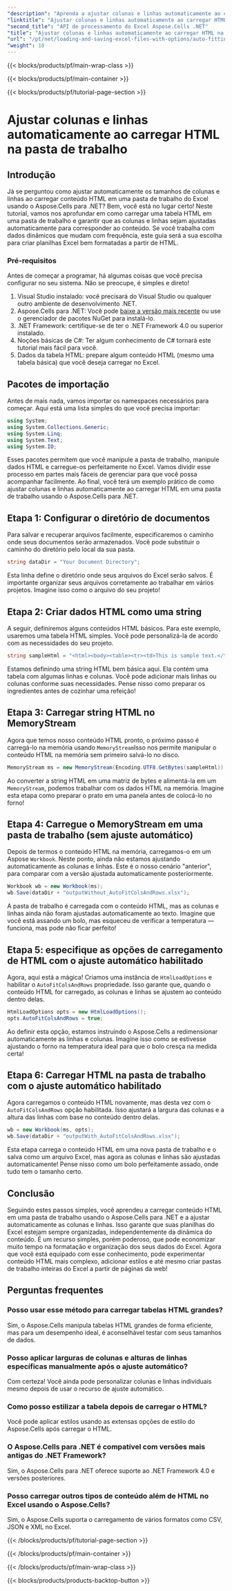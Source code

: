 ```yaml
---
"description": "Aprenda a ajustar colunas e linhas automaticamente ao carregar HTML no Excel usando o Aspose.Cells para .NET. Guia passo a passo incluído."
"linktitle": "Ajustar colunas e linhas automaticamente ao carregar HTML na pasta de trabalho"
"second_title": "API de processamento do Excel Aspose.Cells .NET"
"title": "Ajustar colunas e linhas automaticamente ao carregar HTML na pasta de trabalho"
"url": "/pt/net/loading-and-saving-excel-files-with-options/auto-fitting-columns-and-rows/"
"weight": 10
---
```


{{< blocks/products/pf/main-wrap-class >}}

{{< blocks/products/pf/main-container >}}

{{< blocks/products/pf/tutorial-page-section >}}

# Ajustar colunas e linhas automaticamente ao carregar HTML na pasta de trabalho

## Introdução
Já se perguntou como ajustar automaticamente os tamanhos de colunas e linhas ao carregar conteúdo HTML em uma pasta de trabalho do Excel usando o Aspose.Cells para .NET? Bem, você está no lugar certo! Neste tutorial, vamos nos aprofundar em como carregar uma tabela HTML em uma pasta de trabalho e garantir que as colunas e linhas sejam ajustadas automaticamente para corresponder ao conteúdo. Se você trabalha com dados dinâmicos que mudam com frequência, este guia será a sua escolha para criar planilhas Excel bem formatadas a partir de HTML.
### Pré-requisitos
Antes de começar a programar, há algumas coisas que você precisa configurar no seu sistema. Não se preocupe, é simples e direto!
1. Visual Studio instalado: você precisará do Visual Studio ou qualquer outro ambiente de desenvolvimento .NET.
2. Aspose.Cells para .NET: Você pode [baixe a versão mais recente](https://releases.aspose.com/cells/net/) ou use o gerenciador de pacotes NuGet para instalá-lo.
3. .NET Framework: certifique-se de ter o .NET Framework 4.0 ou superior instalado.
4. Noções básicas de C#: Ter algum conhecimento de C# tornará este tutorial mais fácil para você.
5. Dados da tabela HTML: prepare algum conteúdo HTML (mesmo uma tabela básica) que você deseja carregar no Excel.
## Pacotes de importação
Antes de mais nada, vamos importar os namespaces necessários para começar. Aqui está uma lista simples do que você precisa importar:
```csharp
using System;
using System.Collections.Generic;
using System.Linq;
using System.Text;
using System.IO;
```
Esses pacotes permitem que você manipule a pasta de trabalho, manipule dados HTML e carregue-os perfeitamente no Excel.
Vamos dividir esse processo em partes mais fáceis de gerenciar para que você possa acompanhar facilmente. Ao final, você terá um exemplo prático de como ajustar colunas e linhas automaticamente ao carregar HTML em uma pasta de trabalho usando o Aspose.Cells para .NET.
## Etapa 1: Configurar o diretório de documentos
Para salvar e recuperar arquivos facilmente, especificaremos o caminho onde seus documentos serão armazenados. Você pode substituir o caminho do diretório pelo local da sua pasta.
```csharp
string dataDir = "Your Document Directory";
```
Esta linha define o diretório onde seus arquivos do Excel serão salvos. É importante organizar seus arquivos corretamente ao trabalhar em vários projetos. Imagine isso como o arquivo do seu projeto!
## Etapa 2: Criar dados HTML como uma string
A seguir, definiremos alguns conteúdos HTML básicos. Para este exemplo, usaremos uma tabela HTML simples. Você pode personalizá-la de acordo com as necessidades do seu projeto.
```csharp
string sampleHtml = "<html><body><table><tr><td>This is sample text.</td><td>Some text.</td></tr><tr><td>This is another sample text.</td><td>Some text.</td></tr></table></body></html>";
```
Estamos definindo uma string HTML bem básica aqui. Ela contém uma tabela com algumas linhas e colunas. Você pode adicionar mais linhas ou colunas conforme suas necessidades. Pense nisso como preparar os ingredientes antes de cozinhar uma refeição!
## Etapa 3: Carregar string HTML no MemoryStream
Agora que temos nosso conteúdo HTML pronto, o próximo passo é carregá-lo na memória usando `MemoryStream`Isso nos permite manipular o conteúdo HTML na memória sem primeiro salvá-lo no disco.
```csharp
MemoryStream ms = new MemoryStream(Encoding.UTF8.GetBytes(sampleHtml));
```
Ao converter a string HTML em uma matriz de bytes e alimentá-la em um `MemoryStream`, podemos trabalhar com os dados HTML na memória. Imagine esta etapa como preparar o prato em uma panela antes de colocá-lo no forno!
## Etapa 4: Carregue o MemoryStream em uma pasta de trabalho (sem ajuste automático)
Depois de termos o conteúdo HTML na memória, carregamos-o em um Aspose `Workbook`. Neste ponto, ainda não estamos ajustando automaticamente as colunas e linhas. Este é o nosso cenário "anterior", para comparar com a versão ajustada automaticamente posteriormente.
```csharp
Workbook wb = new Workbook(ms);
wb.Save(dataDir + "outputWithout_AutoFitColsAndRows.xlsx");
```
A pasta de trabalho é carregada com o conteúdo HTML, mas as colunas e linhas ainda não foram ajustadas automaticamente ao texto. Imagine que você está assando um bolo, mas esqueceu de verificar a temperatura — funciona, mas pode não ficar perfeito!
## Etapa 5: especifique as opções de carregamento de HTML com o ajuste automático habilitado
Agora, aqui está a mágica! Criamos uma instância de `HtmlLoadOptions` e habilitar o `AutoFitColsAndRows` propriedade. Isso garante que, quando o conteúdo HTML for carregado, as colunas e linhas se ajustem ao conteúdo dentro delas.
```csharp
HtmlLoadOptions opts = new HtmlLoadOptions();
opts.AutoFitColsAndRows = true;
```
Ao definir esta opção, estamos instruindo o Aspose.Cells a redimensionar automaticamente as linhas e colunas. Imagine isso como se estivesse ajustando o forno na temperatura ideal para que o bolo cresça na medida certa!
## Etapa 6: Carregar HTML na pasta de trabalho com o ajuste automático habilitado
Agora carregamos o conteúdo HTML novamente, mas desta vez com o `AutoFitColsAndRows` opção habilitada. Isso ajustará a largura das colunas e a altura das linhas com base no conteúdo dentro delas.
```csharp
wb = new Workbook(ms, opts);
wb.Save(dataDir + "outputWith_AutoFitColsAndRows.xlsx");
```
Esta etapa carrega o conteúdo HTML em uma nova pasta de trabalho e o salva como um arquivo Excel, mas agora as colunas e linhas são ajustadas automaticamente! Pense nisso como um bolo perfeitamente assado, onde tudo tem o tamanho certo.
## Conclusão
Seguindo estes passos simples, você aprendeu a carregar conteúdo HTML em uma pasta de trabalho usando o Aspose.Cells para .NET e a ajustar automaticamente as colunas e linhas. Isso garante que suas planilhas do Excel estejam sempre organizadas, independentemente da dinâmica do conteúdo. É um recurso simples, porém poderoso, que pode economizar muito tempo na formatação e organização dos seus dados do Excel.
Agora que você está equipado com esse conhecimento, pode experimentar conteúdo HTML mais complexo, adicionar estilos e até mesmo criar pastas de trabalho inteiras do Excel a partir de páginas da web!
## Perguntas frequentes
### Posso usar esse método para carregar tabelas HTML grandes?
Sim, o Aspose.Cells manipula tabelas HTML grandes de forma eficiente, mas para um desempenho ideal, é aconselhável testar com seus tamanhos de dados.
### Posso aplicar larguras de colunas e alturas de linhas específicas manualmente após o ajuste automático?
Com certeza! Você ainda pode personalizar colunas e linhas individuais mesmo depois de usar o recurso de ajuste automático.
### Como posso estilizar a tabela depois de carregar o HTML?
Você pode aplicar estilos usando as extensas opções de estilo do Aspose.Cells após carregar o HTML.
### O Aspose.Cells para .NET é compatível com versões mais antigas do .NET Framework?
Sim, o Aspose.Cells para .NET oferece suporte ao .NET Framework 4.0 e versões posteriores.
### Posso carregar outros tipos de conteúdo além de HTML no Excel usando o Aspose.Cells?
Sim, o Aspose.Cells suporta o carregamento de vários formatos como CSV, JSON e XML no Excel.

{{< /blocks/products/pf/tutorial-page-section >}}

{{< /blocks/products/pf/main-container >}}

{{< /blocks/products/pf/main-wrap-class >}}

{{< blocks/products/products-backtop-button >}}